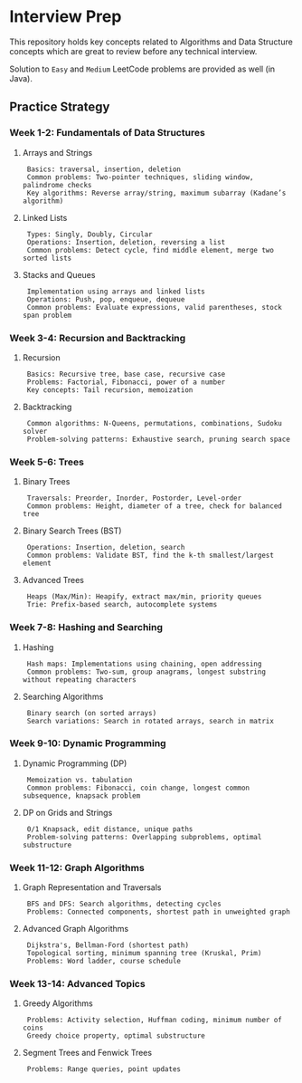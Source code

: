 # Interview Prep

This repository holds key concepts related to Algorithms and Data Structure concepts which are
great to review before any technical interview.

Solution to `Easy` and `Medium` LeetCode problems are provided as well (in Java).

## Practice Strategy

### Week 1-2: Fundamentals of Data Structures

1) Arrays and Strings

        Basics: traversal, insertion, deletion
        Common problems: Two-pointer techniques, sliding window, palindrome checks
        Key algorithms: Reverse array/string, maximum subarray (Kadane’s algorithm)

2) Linked Lists

        Types: Singly, Doubly, Circular
        Operations: Insertion, deletion, reversing a list
        Common problems: Detect cycle, find middle element, merge two sorted lists

3) Stacks and Queues

        Implementation using arrays and linked lists
        Operations: Push, pop, enqueue, dequeue
        Common problems: Evaluate expressions, valid parentheses, stock span problem

### Week 3-4: Recursion and Backtracking

1) Recursion

        Basics: Recursive tree, base case, recursive case
        Problems: Factorial, Fibonacci, power of a number
        Key concepts: Tail recursion, memoization

2) Backtracking

        Common algorithms: N-Queens, permutations, combinations, Sudoku solver
        Problem-solving patterns: Exhaustive search, pruning search space

### Week 5-6: Trees

1) Binary Trees

        Traversals: Preorder, Inorder, Postorder, Level-order
        Common problems: Height, diameter of a tree, check for balanced tree

2) Binary Search Trees (BST)

        Operations: Insertion, deletion, search
        Common problems: Validate BST, find the k-th smallest/largest element

3) Advanced Trees

        Heaps (Max/Min): Heapify, extract max/min, priority queues
        Trie: Prefix-based search, autocomplete systems

### Week 7-8: Hashing and Searching

1) Hashing

        Hash maps: Implementations using chaining, open addressing
        Common problems: Two-sum, group anagrams, longest substring without repeating characters

2) Searching Algorithms

        Binary search (on sorted arrays)
        Search variations: Search in rotated arrays, search in matrix

### Week 9-10: Dynamic Programming

1) Dynamic Programming (DP)

        Memoization vs. tabulation
        Common problems: Fibonacci, coin change, longest common subsequence, knapsack problem

2) DP on Grids and Strings

        0/1 Knapsack, edit distance, unique paths
        Problem-solving patterns: Overlapping subproblems, optimal substructure

### Week 11-12: Graph Algorithms

1) Graph Representation and Traversals

        BFS and DFS: Search algorithms, detecting cycles
        Problems: Connected components, shortest path in unweighted graph

2) Advanced Graph Algorithms

        Dijkstra's, Bellman-Ford (shortest path)
        Topological sorting, minimum spanning tree (Kruskal, Prim)
        Problems: Word ladder, course schedule

### Week 13-14: Advanced Topics

1) Greedy Algorithms

        Problems: Activity selection, Huffman coding, minimum number of coins
        Greedy choice property, optimal substructure

2) Segment Trees and Fenwick Trees

        Problems: Range queries, point updates